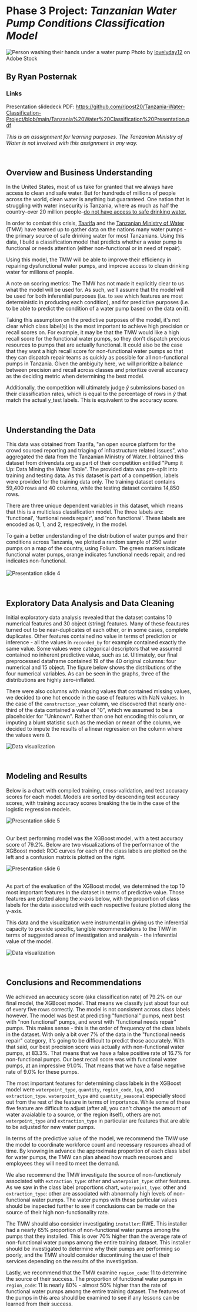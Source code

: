 # Phase 3 Project: *Tanzanian Water Pump Conditions Classification Model*

![Person washing their hands under a water pump](https://github.com/rjpost20/Tanzania-Water-Classification-Project/blob/main/data/AdobeStock_316365952.jpeg)
Photo by [lovelyday12](https://stock.adobe.com/contributor/203603884/lovelyday12?load_type=author&prev_url=detail) on Adobe Stock

## By Ryan Posternak

### Links

Presentation slidedeck PDF:
https://github.com/rjpost20/Tanzania-Water-Classification-Project/blob/main/Tanzania%20Water%20Classification%20Presentation.pdf

*This is an asssignment for learning purposes. The Tanzanian Ministry of Water is not involved with this assignment in any way.*

<br>

## Overview and Business Understanding

In the United States, most of us take for granted that we always have access to clean and safe water. But for hundreds of millions of people across the world, clean water is anything but guaranteed. One nation that is struggling with water insecurity is Tanzania, where as much as half the country–over 20 million people–<a href="https://lifewater.org/blog/tanzania-water-crisis-facts/" >do not have access to safe drinking water.</a>

In order to combat this crisis, <a href="http://taarifa.org/" >Taarifa</a> and the <a href="http://maji.go.tz/" >Tanzanian Ministry of Water </a> (TMW) have teamed up to gather data on the nations many water pumps - the primary source of safe drinking water for most Tanzanians. Using this data, I build a classification model that predicts whether a water pump is functional or needs attention (either non-functional or in need of repair).

Using this model, the TMW will be able to improve their efficiency in repairing dysfunctional water pumps, and improve access to clean drinking water for millions of people.

A note on scoring metrics: The TMW has not made it explicitly clear to us what the model will be used for. As such, we'll assume that the model will be used for both inferential purposes (i.e. to see which features are most deterministic in producing each condition), and for predictive purposes (i.e. to be able to predict the condition of a water pump based on the data on it).

Taking this assumption on the predictive purposes of the model, it's not clear which class label(s) is the most important to achieve high precision or recall scores on. For example, it may be that the TMW would like a high recall score for the functional water pumps, so they don't dispatch precious resources to pumps that are actually functional. It could also be the case that they want a high recall score for non-functional water pumps so that they can dispatch repair teams as quickly as possible for all non-functional pumps in Tanzania. Given the ambiguity here, we will prioritize a balance between precision and recall across classes and prioritize overall accuracy as the deciding metric when determining the best model.

Additionally, the competition will ultimately judge $\hat{y}$ submissions based on their classification rates, which is equal to the percentage of rows in $\hat{y}$ that match the actual y_test labels. This is equivalent to the accuracy score.

<br>

## Understanding the Data

This data was obtained from Taarifa, "an open source platform for the crowd sourced reporting and triaging of infrastructure related issues", who aggregated the data from the Tanzanian Ministry of Water. I obtained this dataset from drivendata.org as part of their competition entitled "Pump it Up: Data Mining the Water Table". The provided data was pre-split into training and testing data. As this dataset is part of a competition, labels were provided for the training data only. The training dataset contains 59,400 rows and 40 columns, while the testing dataset contains 14,850 rows.

There are three unique dependent variables in this dataset, which means that this is a multiclass classification model. The three labels are: 'functional', 'funtional needs repair', and 'non functional'. These labels are encoded as 0, 1, and 2, respectively, in the model.

To gain a better understanding of the distribution of water pumps and their conditions across Tanzania, we plotted a random sample of 250 water pumps on a map of the country, using Folium. The green markers indicate functional water pumps, orange indicates functional needs repair, and red indicates non-functional.<br>
<br>
![Presentation slide 4](https://github.com/rjpost20/Tanzania-Water-Classification-Project/blob/main/data/presentation_images/Slide%204.jpeg)

<br>

## Exploratory Data Analysis and Data Cleaning

Initial exploratory data analysis revealed that the dataset contains 10 numerical features and 30 object (string) features. Many of these feautures turned out to be near-duplicates of each other, or in some cases, complete duplicates. Other features contained no value in terms of prediction or inference - all the values in `recorded_by` for example contained exactly the same value. Some values were categorical descriptors that we assumed contained no inherent predictive value, such as `id`. Ultimately, our final preprocessed dataframe contained 19 of the 40 original columns: four numerical and 15 object. The figure below shows the distributions of the four numerical variables. As can be seen in the graphs, three of the distributions are highly zero-inflated.

There were also columns with missing values that contained missing values, we decided to one hot encode in the case of features with NaN values. In the case of the `construction_year` column, we discovered that nearly one-third of the data contained a value of "0", which we assumed to be a placeholder for "Unknown". Rather than one hot encoding this column, or imputing a blunt statistic such as the median or mean of the column, we decided to impute the results of a linear regression on the column where the values were 0.

![Data visualization](https://github.com/rjpost20/Tanzania-Water-Classification-Project/blob/main/visualizations/numerical_feature_distributions.png)

<br>

## Modeling and Results

Below is a chart with compiled training, cross-validation, and test accuracy scores for each model. Models are sorted by descending test accuracy scores, with training accuracy scores breaking the tie in the case of the logistic regression models.

![Presentation slide 5](https://github.com/rjpost20/Tanzania-Water-Classification-Project/blob/main/data/presentation_images/Slide%205.jpeg)<br>
<br>

Our best performing model was the XGBoost model, with a test accuracy score of 79.2%. Below are two visualizations of the performance of the XGBoost model: ROC curves for each of the class labels are plotted on the left and a confusion matrix is plotted on the right.

![Presentation slide 6](https://github.com/rjpost20/Tanzania-Water-Classification-Project/blob/main/data/presentation_images/Slide%206.jpeg)<br>
<br>

As part of the evaluation of the XGBoost model, we determined the top 10 most important features in the dataset in terms of predictive value. Those features are plotted along the x-axis below, with the proportion of class labels for the data associated with each respective feature plotted along the y-axis.

This data and the visualization were instrumental in giving us the inferential capacity to provide specific, tangible recommendations to the TMW in terms of suggested areas of investigation and analysis - the inferential value of the model.

![Data visualization](https://github.com/rjpost20/Tanzania-Water-Classification-Project/blob/main/visualizations/top_10_features_class_proportions_plot.png)

<br>

## Conclusions and Recommendations

We achieved an accuracy score (aka classification rate) of 79.2% on our final model, the XGBoost model. That means we classify just about four out of every five rows correctly. The model is not consistent across class labels however. The model was best at predicting "functional" pumps, next best with "non functional" pumps, and worst with "functional needs repair" pumps. This makes sense - this is the order of frequency of the class labels in the dataset. With only a bit over 7% of the data in the "functional needs repair" category, it's going to be difficult to predict those accurately. With that said, our best precision score was actually with non-functional water pumps, at 83.3%. That means that we have a false positive rate of 16.7% for non-functional pumps. Our best recall score was with functional water pumps, at an impressive 91.0%. That means that we have a false negative rate of 9.0% for these pumps.

The most important features for determining class labels in the XGBoost model were `waterpoint_type`, `quantity`, `region_code`, `lga`, and `extraction_type`. `waterpoint_type` and `quantity_seasonal` especially stood out from the rest of the feature in terms of importance. While some of these five feature are difficult to adjust (after all, you can't change the amount of water avaialable to a source, or the region itself), others are not. `waterpoint_type` and `extraction_type` in particular are features that are able to be adjusted for new water pumps. 

In terms of the predictive value of the model, we recommend the TMW use the model to coordinate workforce count and necessary resources ahead of time. By knowing in advance the approximate proportion of each class label for water pumps, the TMW can plan ahead how much resources and employees they will need to meet the demand.

We also recommend the TMW investigate the source of non-functionaly associated with `extraction_type`: other and `waterpoint_type`: other features. As we saw in the class label proportions chart, `waterpoint_type`: other and `extraction_type`: other are associated with abnormally high levels of non-functional water pumps. The water pumps with these particular values should be inspected further to see if conclusions can be made on the source of their high non-functionality rate.

The TMW should also consider investigating `installer`: RWE. This installer had a nearly 65% proportion of non-functional water pumps among the pumps that they installed. This is over 70% higher than the average rate of non-functional water pumps among the entire training dataset. This installer should be investigated to determine why their pumps are performing so poorly, and the TMW should consider discontinuing the use of their services depending on the results of the investigation. 

Lastly, we recommend that the TMW examine `region_code`: 11 to determine the source of their success. The proportion of functional water pumps in `region_code`: 11 is nearly 80% - almost 50% higher than the rate of functional water pumps among the entire training dataset. The features of the pumps in this area should be examined to see if any lessons can be learned from their success.
